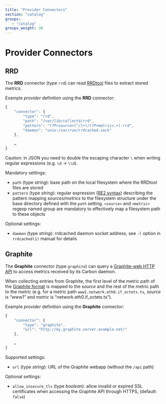 ```yaml
---
title: "Provider Connectors"
section: "catalog"
groups:
   - "catalog"
groups_weight: 30
---
```


# Provider Connectors

## RRD

The **RRD** connector (type `rrd`) can read [RRDtool][0] files to extract stored metrics.

Example *provider* definition using the **RRD** connector:

```javascript
{
    "connector": {
        "type": "rrd",
        "path": "/var/lib/collectd/rrd",
        "pattern": "(?P<source>[^/]+)/(?P<metric>.+).rrd",
        "daemon": "unix:/var/run/rrdcached.sock"
    },

    …
}
```

<span class="fa fa-warning"></span> Caution: in JSON you need to double the escaping character `\` when writing regular
expressions (e.g. `\d`&nbsp;→&nbsp;`\\d`).

Mandatory settings:

 * `path` (type _string_): base path on the local filesystem where the RRDtool files are stored
 * `pattern` (type _string_): regular expression ([RE2 syntax][1]) describing the pattern mapping *sources*/*metrics*
    to the filesystem structure under the base directory defined with the `path` setting.
    `<source>` and `<metric>` regexp named group are mandatory to effectively map a filesystem path to these objects

Optional settings:

 * `daemon` (type _string_): rrdcached daemon socket address, see `-l` option in `rrdcached(1)` manual for details

## Graphite

The **Graphite** connector (type `graphite`) can query a [Graphite-web HTTP API][2] to access metrics received by its
Carbon daemon.

When collecting entries from Graphite, the first level of the metric path of the
[Graphite format][3] is mapped to the *source* and the rest of the metric path to the *metric* (e.g. for a metric path
`www1.network.eth0.if_octets.tx`, *source* is “www1” and *metric* is “network.eth0.if_octets.tx”).

Example *provider* definition using the **Graphite** connector:

```javascript
{
    "connector": {
        "type": "graphite",
		"url": "http://my.graphite.server.example.net/"
    },

    …
}
```

Supported settings:

 * `url` (type _string_): URL of the Graphite webapp (without the `/api` path)

Optional settings:

 * `allow_insecure_tls` (type _boolean_): allow invalid or expired SSL certificates when accessing the Graphite API
 through HTTPS, (default: `false`)


[0]: https://oss.oetiker.ch/rrdtool
[1]: https://code.google.com/p/re2/wiki/Syntax
[2]: https://graphite.readthedocs.org/en/latest/render_api.html
[3]: https://graphite.readthedocs.org/en/latest/feeding-carbon.html#the-plaintext-protocol
